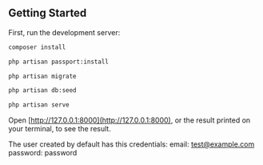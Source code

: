 ## Getting Started

First, run the development server:

```bash
composer install
```
```bash
php artisan passport:install
```
```bash
php artisan migrate
```
```bash
php artisan db:seed
```
```bash
php artisan serve
```

Open [http://127.0.0.1:8000](http://127.0.0.1:8000), or the result printed on your terminal, to see the result.

The user created by default has this credentials:
email: test@example.com
password: password
